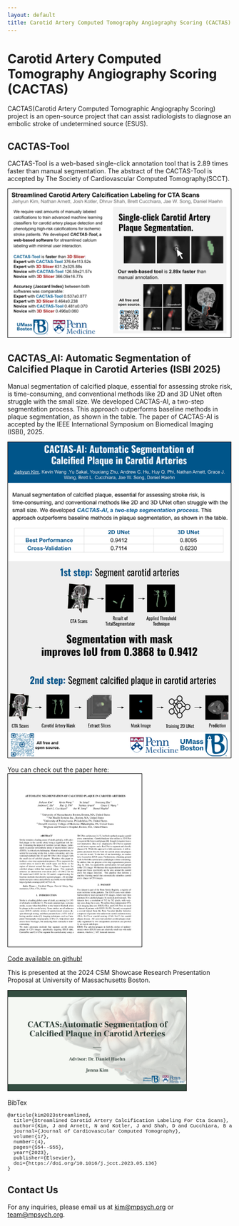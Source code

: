 ```yaml
---
layout: default
title: Carotid Artery Computed Tomography Angiography Scoring (CACTAS)
---
```


# Carotid Artery Computed Tomography Angiography Scoring (CACTAS)


CACTAS(Carotid Artery Computed Tomographic Angiography Scoring) project is an open-source project that can assist radiologists to diagnose an embolic stroke of undetermined source (ESUS).

## CACTAS-Tool
CACTAS-Tool is a web-based single-click annotation tool that is 2.89 times faster than manual segmentation. The abstract of the CACTAS-Tool is accepted by The Society of Cardiovascular Computed Tomography(SCCT).

<a href='images/SCCT.pdf' target='_blank'><img src='images/SCCT.png' style='border:solid thin black;width:500px'></a>


## CACTAS_AI: Automatic Segmentation of Calcified Plaque in Carotid Arteries (ISBI 2025)
Manual segmentation of calcified plaque, essential for assessing stroke risk, is time-consuming, and conventional methods like 2D and 3D UNet often struggle with the small size. We developed CACTAS-AI, a two-step segmentation process. This approach outperforms baseline methods in plaque segmentation, as shown in the table. The paper of CACTAS-AI is accepted by the IEEE International Symposium on Biomedical Imaging (ISBI), 2025. 

<a href='images/ISBI25_paper_192.pdf' target='_blank'><img src='images/ISBI_Poster.png' style='border:solid thin black;width:500px'></a>

You can check out the paper here:  
<a href='https://mpsych.org/papers/kim2025automatic.pdf' target='_blank'><img src='images/ISBI_Paper.png' style='border:solid thin black;width:300px'></a>

[Code available on github!](https://github.com/mpsych/CACTAS-AI)

This is presented at the 2024 CSM Showcase Research Presentation Proposal at University of Massachusetts Boston.

<a href='https://docs.google.com/presentation/d/1wu5ZombyQxnALcrOUZXO9rbnkxdN5usVQFVEphEe1CE/edit?usp=sharing' target='_blank'><img src='images/symp.png' style='border:solid thin black;width:400px'></a>&nbsp;&nbsp;&nbsp;


BibTex

<pre style="overflow:auto; text-align:left; font-size:0.8em;font-family:courier;margin-bottom: 20px;"><span class="bibtexraw noread">@article{kim2023streamlined,
  title={Streamlined Carotid Artery Calcification Labeling For Cta Scans},
  author={Kim, J and Arnett, N and Kotler, J and Shah, D and Cucchiara, B and Song, J and Haehn, D},
  journal={Journal of Cardiovascular Computed Tomography},
  volume={17},
  number={4},
  pages={S54--S55},
  year={2023},
  publisher={Elsevier},
  doi={https://doi.org/10.1016/j.jcct.2023.05.136}
}</span></pre>


## Contact Us

For any inquiries, please email us at [kim@mpsych.org](mailto:kim@mpsych.org) or [team@mpsych.org](mailto:team@mpsych.org).
